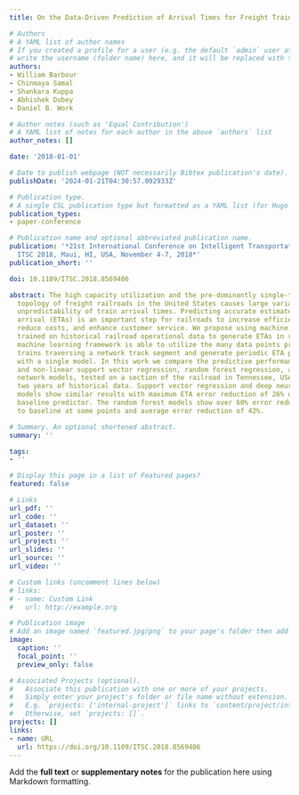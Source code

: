 ```yaml
---
title: On the Data-Driven Prediction of Arrival Times for Freight Trains on U.S. Railroads

# Authors
# A YAML list of author names
# If you created a profile for a user (e.g. the default `admin` user at `content/authors/admin/`), 
# write the username (folder name) here, and it will be replaced with their full name and linked to their profile.
authors:
- William Barbour
- Chinmaya Samal
- Shankara Kuppa
- Abhishek Dubey
- Daniel B. Work

# Author notes (such as 'Equal Contribution')
# A YAML list of notes for each author in the above `authors` list
author_notes: []

date: '2018-01-01'

# Date to publish webpage (NOT necessarily Bibtex publication's date).
publishDate: '2024-01-21T04:30:57.092933Z'

# Publication type.
# A single CSL publication type but formatted as a YAML list (for Hugo requirements).
publication_types:
- paper-conference

# Publication name and optional abbreviated publication name.
publication: '*21st International Conference on Intelligent Transportation Systems,
  ITSC 2018, Maui, HI, USA, November 4-7, 2018*'
publication_short: ''

doi: 10.1109/ITSC.2018.8569406

abstract: The high capacity utilization and the pre-dominantly single-track network
  topology of freight railroads in the United States causes large variability and
  unpredictability of train arrival times. Predicting accurate estimated times of
  arrival (ETAs) is an important step for railroads to increase efficiency and automation,
  reduce costs, and enhance customer service. We propose using machine learning algorithms
  trained on historical railroad operational data to generate ETAs in real time. The
  machine learning framework is able to utilize the many data points produced by individual
  trains traversing a network track segment and generate periodic ETA predictions
  with a single model. In this work we compare the predictive performance of linear
  and non-linear support vector regression, random forest regression, and deep neural
  network models, tested on a section of the railroad in Tennessee, USA using over
  two years of historical data. Support vector regression and deep neural network
  models show similar results with maximum ETA error reduction of 26% over a statistical
  baseline predictor. The random forest models show over 60% error reduction compared
  to baseline at some points and average error reduction of 42%.

# Summary. An optional shortened abstract.
summary: ''

tags:
- ''

# Display this page in a list of Featured pages?
featured: false

# Links
url_pdf: ''
url_code: ''
url_dataset: ''
url_poster: ''
url_project: ''
url_slides: ''
url_source: ''
url_video: ''

# Custom links (uncomment lines below)
# links:
# - name: Custom Link
#   url: http://example.org

# Publication image
# Add an image named `featured.jpg/png` to your page's folder then add a caption below.
image:
  caption: ''
  focal_point: ''
  preview_only: false

# Associated Projects (optional).
#   Associate this publication with one or more of your projects.
#   Simply enter your project's folder or file name without extension.
#   E.g. `projects: ['internal-project']` links to `content/project/internal-project/index.md`.
#   Otherwise, set `projects: []`.
projects: []
links:
- name: URL
  url: https://doi.org/10.1109/ITSC.2018.8569406
---
```


Add the **full text** or **supplementary notes** for the publication here using Markdown formatting.
